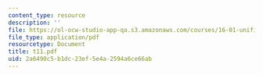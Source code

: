 ```yaml
---
content_type: resource
description: ''
file: https://ol-ocw-studio-app-qa.s3.amazonaws.com/courses/16-01-unified-engineering-i-ii-iii-iv-fall-2005-spring-2006/2a6490c5b1dc23ef5e4a2594a6ce66ab_t11.pdf
file_type: application/pdf
resourcetype: Document
title: t11.pdf
uid: 2a6490c5-b1dc-23ef-5e4a-2594a6ce66ab
---
```

